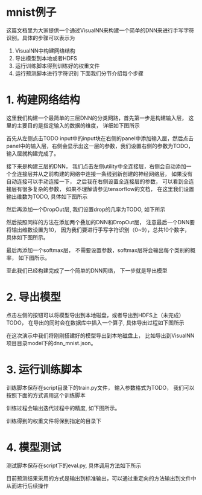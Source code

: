 # mnist例子

这篇文档里为大家提供一个通过VisualNN来构建一个简单的DNN来进行手写字符识别。具体的步骤可以表示为
1. VisualNN中构建网络结构
2. 导出模型到本地或者HDFS
3. 运行训练脚本得到训练好的权重文件
4. 运行预测脚本进行字符识别
下面我们分节介绍每个步骤

# 1. 构建网络结构

这里我们构建一个最简单的三层DNN的分类网路，首先第一步是构建输入层， 这里的主要目的是指定输入的数据的维度， 详细如下图所示



首先从左侧点击TODO input中的input块在右侧的panel中添加输入层，然后点击panel中的输入层，右侧会显示出这一层的参数，我们设置右侧的参数为TODO， 输入层就构建完成了。

接下来是构建三层的DNN， 我们点击左侧utility中全连接层，右侧会自动添加一个全连接层并从之前构建的网络中连接一条线到新创建的神经网络层， 如果没有自动连接可以手动连接一下， 之后我在右侧设置全连接层的参数， 可以看到全连接层有很多复杂的参数， 如果不理解请参见tensorflow的文档， 在这里我们设置输出维数为TODO, 具体如下图所示


然后再添加一个DropOut层, 我们设置drop的几率为TODO, 如下所示


然后按照同样的方法在添加两个叠加的DNN和DropOut层， 注意最后一个DNN要将输出维数设置为10， 因为我们要进行手写字符识别（0~9），总共10个数字， 具体如下图所示。

最后再添加一个softmax层， 不需要设置参数，softmax层将会输出每个类别的概率， 如下图所示。


至此我们已经构建完成了一个简单的DNN网络， 下一步就是导出模型

# 2. 导出模型

点击左侧的按钮可以将模型导出到本地磁盘，或者导出到HDFS上（未完成）TODO， 在导出的同时会在数据库中插入一个算子, 具体导出过程如下图所示


在这次演示中我们将刚刚搭建好的模型导出到本地磁盘上， 比如导出到VisualNN项目目录model下的dnn_mnist.json。
# 3. 运行训练脚本

训练脚本保存在script目录下的train.py文件， 输入参数格式为TODO， 我们可以按照下面的方式调用这个训练脚本

训练过程会输出迭代过程中的精度, 如下图所示。

训练得到的权重文件将保到指定的目录下

# 4. 模型测试

测试脚本保存在script下的eval.py, 具体调用方法如下所示

目前预测结果采用的方式是输出到标准输出，可以通过重定向的方法输出到文件中从而进行后续操作





